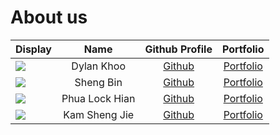 # About us

| Display                                             |    Name    |             Github Profile             |             Portfolio             |
| --------------------------------------------------- | :--------: | :------------------------------------: | :-------------------------------: |
| ![](https://via.placeholder.com/100.png?text=Photo) | Dylan Khoo | [Github](https://github.com/dylankhoo) |  [Portfolio](docs/team/dylan.md)  |
| ![](https://via.placeholder.com/100.png?text=Photo) | Sheng Bin | [Github](https://github.com/ShengBin-101) | [Portfolio](https://shengbin-101.github.io/portfolio-site/) |
![](https://via.placeholder.com/100.png?text=Photo) | Phua Lock Hian | [Github](https://github.com/phua-lock-hian) | [Portfolio](docs/team/phua-lock-hian.md) |
![](https://via.placeholder.com/100.png?text=Photo) | Kam Sheng Jie | [Github](https://github.com/ShengJie13245) | [Portfolio](https://github.com/ShengJie13245)

